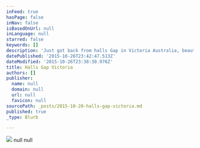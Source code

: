 ```yaml
---
inFeed: true
hasPage: false
inNav: false
isBasedOnUrl: null
inLanguage: null
starred: false
keywords: []
description: 'Just got back from halls Gap in Victoria Australia, beautiful place!'
datePublished: '2015-10-26T23:42:47.513Z'
dateModified: '2015-10-26T23:38:30.976Z'
title: Halls Gap Victoria
authors: []
publisher:
  name: null
  domain: null
  url: null
  favicon: null
sourcePath: _posts/2015-10-20-halls-gap-victoria.md
published: true
_type: Blurb

---
```

![](https://the-grid-user-content.s3-us-west-2.amazonaws.com/4de67458-327b-4184-a7b3-4a2d600505c6.png)
null
null